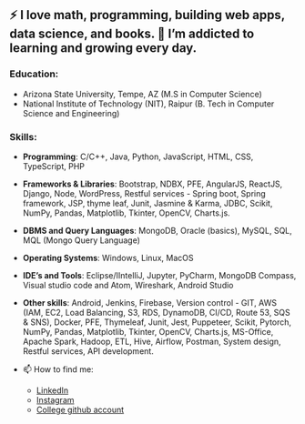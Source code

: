 
## :zap: I love math, programming, building web apps, data science, and books. 🌱 I’m addicted to learning and growing every day.

### **Education:**
- Arizona State University, Tempe, AZ (M.S in Computer Science)
- National Institute of Technology (NIT), Raipur (B. Tech in Computer Science and Engineering)

### **Skills:**
- **Programming**: C/C++, Java, Python, JavaScript, HTML, CSS, TypeScript, PHP
- **Frameworks & Libraries**: Bootstrap, NDBX, PFE, AngularJS, ReactJS, Django, Node, WordPress, Restful services - Spring boot, Spring framework, JSP, thyme leaf, Junit, Jasmine & Karma, JDBC, Scikit, NumPy, Pandas, Matplotlib, Tkinter, OpenCV, Charts.js.
- **DBMS and Query Languages**: MongoDB, Oracle (basics), MySQL, SQL, MQL (Mongo Query Language)
- **Operating Systems**: Windows, Linux, MacOS
- **IDE’s and Tools**: Eclipse/IIntelliJ, Jupyter, PyCharm, MongoDB Compass, Visual studio code and Atom, Wireshark, Android Studio
- **Other skills**: Android, Jenkins, Firebase, Version control - GIT, AWS (IAM, EC2, Load Balancing, S3, RDS, DynamoDB, CI/CD, Route 53, SQS & SNS), Docker, PFE, Thymeleaf, Junit, Jest, Puppeteer, Scikit, Pytorch, NumPy, Pandas, Matplotlib, Tkinter, OpenCV, Charts.js, MS-Office, Apache Spark, Hadoop, ETL, Hive, Airflow, Postman, System design, Restful services, API development.

- 📫 How to find me: 
  - [LinkedIn](https://www.linkedin.com/in/saicharan-papani/)
  - [Instagram](https://www.instagram.com/sai__charan__/)
  - [College github account](https://github.com/SaicharanPapani)
